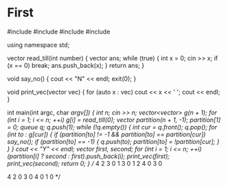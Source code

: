# First
#include <iostream>
#include <vector>
#include <string>
#include <queue>

using namespace std;

vector<int> read_till(int number)
{
	vector<int> ans;
	while (true)
	{
		int x = 0;
		cin >> x;
		if (x == 0)
			break;
		ans.push_back(x);
	}
	return ans;
}

void say_no()
{
	cout << "N" << endl;
	exit(0);
}

void print_vec(vector<int> vec)
{
	for (auto x : vec)
		cout << x << ' ';
	cout << endl;
}

int main(int argc, char *argv[]) {
	int n;
	cin >> n;
	vector<vector<int>> g(n + 1);
	for (int i = 1; i <= n; ++i)
		g[i] = read_till(0);
	vector<int> partition(n + 1, -1);
	partition[1] = 0;
	queue<int> q;
	q.push(1);
	while (!q.empty())
	{
		int cur = q.front();
		q.pop();
		for (int to : g[cur])
		{
			if (partition[to] != -1 && partition[to] == partition[cur])
				say_no();
			if (partition[to] == -1)
			{
				q.push(to);
				partition[to] = !partition[cur];
			}
		}
	}
	cout << "Y" << endl;
	vector<int> first, second;
	for (int i = 1; i <= n; ++i)
		(partition[i] ? second : first).push_back(i);
	print_vec(first);
	print_vec(second);
	return 0;
}
/*
4
2 3 0
1 3 0
1 2 4 0
3 0

4
2 0
3 0
4 0
1 0
*/
